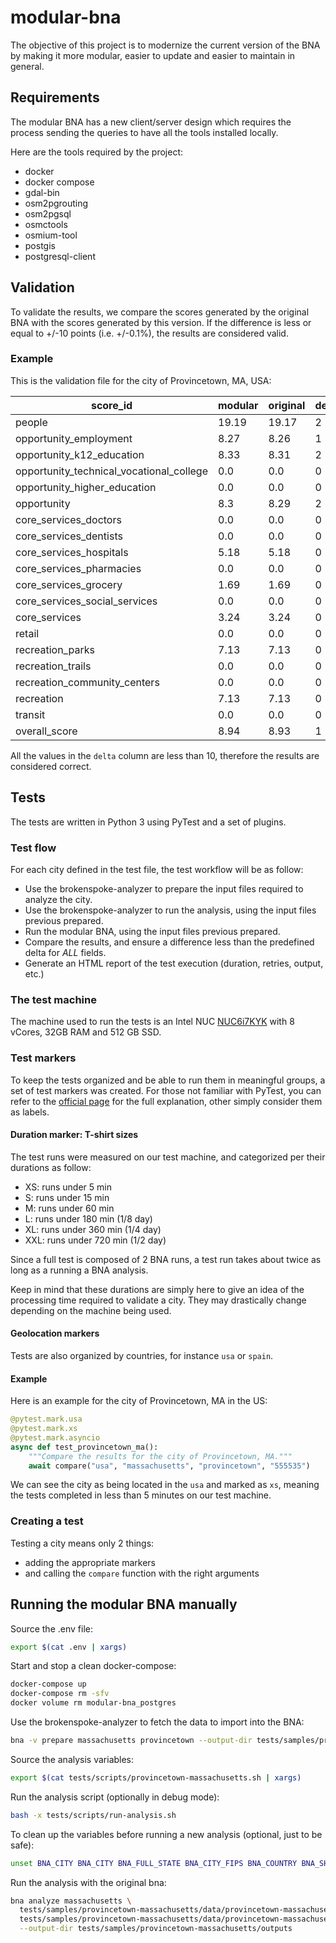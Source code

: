 # modular-bna

The objective of this project is to modernize the current version of the BNA by
making it more modular, easier to update and easier to maintain in general.

## Requirements

The modular BNA has a new client/server design which requires the process
sending the queries to have all the tools installed locally.

Here are the tools required by the project:

- docker
- docker compose
- gdal-bin
- osm2pgrouting
- osm2pgsql
- osmctools
- osmium-tool
- postgis
- postgresql-client

## Validation

To validate the results, we compare the scores generated by the original BNA
with the scores generated by this version. If the difference is less or equal to
+/-10 points (i.e. +/-0.1%), the results are considered valid.

### Example

This is the validation file for the city of Provincetown, MA, USA:

| score_id                                 | modular | original | delta |
| ---------------------------------------- | ------- | -------- | ----- |
| people                                   | 19.19   | 19.17    | 2     |
| opportunity_employment                   | 8.27    | 8.26     | 1     |
| opportunity_k12_education                | 8.33    | 8.31     | 2     |
| opportunity_technical_vocational_college | 0.0     | 0.0      | 0     |
| opportunity_higher_education             | 0.0     | 0.0      | 0     |
| opportunity                              | 8.3     | 8.29     | 2     |
| core_services_doctors                    | 0.0     | 0.0      | 0     |
| core_services_dentists                   | 0.0     | 0.0      | 0     |
| core_services_hospitals                  | 5.18    | 5.18     | 0     |
| core_services_pharmacies                 | 0.0     | 0.0      | 0     |
| core_services_grocery                    | 1.69    | 1.69     | 0     |
| core_services_social_services            | 0.0     | 0.0      | 0     |
| core_services                            | 3.24    | 3.24     | 0     |
| retail                                   | 0.0     | 0.0      | 0     |
| recreation_parks                         | 7.13    | 7.13     | 0     |
| recreation_trails                        | 0.0     | 0.0      | 0     |
| recreation_community_centers             | 0.0     | 0.0      | 0     |
| recreation                               | 7.13    | 7.13     | 0     |
| transit                                  | 0.0     | 0.0      | 0     |
| overall_score                            | 8.94    | 8.93     | 1     |

All the values in the `delta` column are less than 10, therefore the results are
considered correct.

## Tests

The tests are written in Python 3 using PyTest and a set of plugins.

### Test flow

For each city defined in the test file, the test workflow will be as follow:

- Use the brokenspoke-analyzer to prepare the input files required to analyze
  the city.
- Use the brokenspoke-analyzer to run the analysis, using the input files
  previous prepared.
- Run the modular BNA, using the input files previous prepared.
- Compare the results, and ensure a difference less than the predefined delta
  for _ALL_ fields.
- Generate an HTML report of the test execution (duration, retries, output,
  etc.)

### The test machine

The machine used to run the tests is an Intel NUC [NUC6i7KYK] with 8 vCores,
32GB RAM and 512 GB SSD.

### Test markers

To keep the tests organized and be able to run them in meaningful groups, a set
of test markers was created. For those not familiar with PyTest, you can refer
to the [official page](https://docs.pytest.org/en/7.3.x/example/markers.html)
for the full explanation, other simply consider them as labels.

#### Duration marker: T-shirt sizes

The test runs were measured on our test machine, and categorized per their
durations as follow:

- XS: runs under 5 min
- S: runs under 15 min
- M: runs under 60 min
- L: runs under 180 min (1/8 day)
- XL: runs under 360 min (1/4 day)
- XXL: runs under 720 min (1/2 day)

Since a full test is composed of 2 BNA runs, a test run takes about twice as
long as a running a BNA analysis.

Keep in mind that these durations are simply here to give an idea of the
processing time required to validate a city. They may drastically change
depending on the machine being used.

#### Geolocation markers

Tests are also organized by countries, for instance `usa` or `spain`.

#### Example

Here is an example for the city of Provincetown, MA in the US:

```py
@pytest.mark.usa
@pytest.mark.xs
@pytest.mark.asyncio
async def test_provincetown_ma():
    """Compare the results for the city of Provincetown, MA."""
    await compare("usa", "massachusetts", "provincetown", "555535")
```

We can see the city as being located in the `usa` and marked as `xs`, meaning
the tests completed in less than 5 minutes on our test machine.

### Creating a test

Testing a city means only 2 things:

- adding the appropriate markers
- and calling the `compare` function with the right arguments

[nuc6i7kyk]: https://www.intel.com/content/www/us/en/products/sku/89187/intel-nuc-kit-nuc6i7kyk/specifications.html

## Running the modular BNA manually

Source the .env file:

```bash
export $(cat .env | xargs)
```

Start and stop a clean docker-compose:

```bash
docker-compose up
docker-compose rm -sfv
docker volume rm modular-bna_postgres
```

Use the brokenspoke-analyzer to fetch the data to import into the BNA:

```bash
bna -v prepare massachusetts provincetown --output-dir tests/samples/provincetown-massachusetts/data
```

Source the analysis variables:

```bash
export $(cat tests/scripts/provincetown-massachusetts.sh | xargs)
```

Run the analysis script (optionally in debug mode):

```bash
bash -x tests/scripts/run-analysis.sh
```

To clean up the variables before running a new analysis (optional, just to be
safe):

```bash
unset BNA_CITY BNA_CITY BNA_FULL_STATE BNA_CITY_FIPS BNA_COUNTRY BNA_SHORT_STATE BNA_STATE_FIPS
```

Run the analysis with the original bna:

```bash
bna analyze massachusetts \
  tests/samples/provincetown-massachusetts/data/provincetown-massachusetts.shp \
  tests/samples/provincetown-massachusetts/data/provincetown-massachusetts.osm \
  --output-dir tests/samples/provincetown-massachusetts/outputs
```
